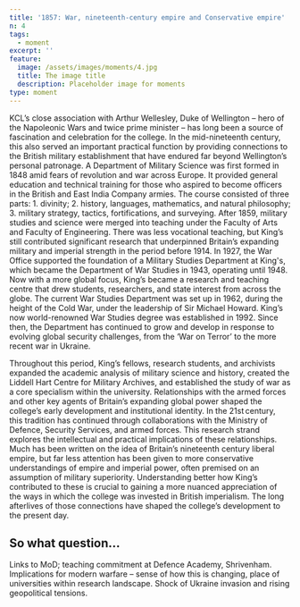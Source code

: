 ```yaml
---
title: '1857: War, nineteenth-century empire and Conservative empire'
n: 4
tags:
  - moment
excerpt: ''
feature:
  image: /assets/images/moments/4.jpg
  title: The image title
  description: Placeholder image for moments
type: moment
---
```


KCL’s close association with Arthur Wellesley, Duke of Wellington – hero of the Napoleonic Wars and twice prime minister – has long been a source of fascination and celebration for the college. In the mid-nineteenth century, this also served an important practical function by providing connections to the British military establishment that have endured far beyond Wellington’s personal patronage. A Department of Military Science was first formed in 1848 amid fears of revolution and war across Europe. It provided general education and technical training for those who aspired to become officers in the British and East India Company armies. The course consisted of three parts: 1. divinity; 2. history, languages, mathematics, and natural philosophy; 3. military strategy, tactics, fortifications, and surveying. After 1859, military studies and science were merged into teaching under the Faculty of Arts and Faculty of Engineering. There was less vocational teaching, but King’s still contributed significant research that underpinned Britain’s expanding military and imperial strength in the period before 1914. In 1927, the War Office supported the foundation of a Military Studies Department at King's, which became the Department of War Studies in 1943, operating until 1948. Now with a more global focus, King’s became a research and teaching centre that drew students, researchers, and state interest from across the globe. The current War Studies Department was set up in 1962, during the height of the Cold War, under the leadership of Sir Michael Howard. King’s now world-renowned War Studies degree was established in 1992. Since then, the Department has continued to grow and develop in response to evolving global security challenges, from the ‘War on Terror’ to the more recent war in Ukraine. 

Throughout this period, King’s fellows, research students, and archivists expanded the academic analysis of military science and history, created the Liddell Hart Centre for Military Archives, and established the study of war as a core specialism within the university. Relationships with the armed forces and other key agents of Britain’s expanding global power shaped the college’s early development and institutional identity. In the 21st century, this tradition has continued through collaborations with the Ministry of Defence, Security Services, and armed forces. This research strand explores the intellectual and practical implications of these relationships. Much has been written on the idea of Britain’s nineteenth century liberal empire, but far less attention has been given to more conservative understandings of empire and imperial power, often premised on an assumption of military superiority. Understanding better how King’s contributed to these is crucial to gaining a more nuanced appreciation of the ways in which the college was invested in British imperialism. The long afterlives of those connections have shaped the college’s development to the present day.

## So what question...

Links to MoD; teaching commitment at Defence Academy, Shrivenham. Implications for modern warfare – sense of how this is changing, place of universities within research landscape. Shock of Ukraine invasion and rising geopolitical tensions.